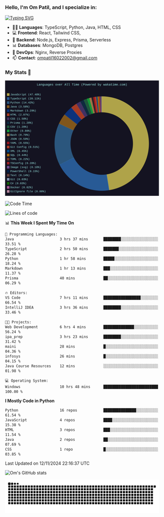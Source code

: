 <h3>Hello, I'm Om Patil, and I specialize in:</h3>

[![Typing SVG](https://readme-typing-svg.demolab.com?font=Fira+Code&pause=1000&color=00F7F6&width=435&lines=Full+Stack+Developer;Node.js+Backend+Developer;React+Frontend+Developer)](https://git.io/typing-svg)

<ul>
  <li>👨‍💻 <strong>Languages</strong>: TypeScript, Python, Java, HTML, CSS</li>
  <li>💻 <strong>Frontend</strong>: React, Tailwind CSS,  </li>
  <li>🦄 <strong>Backend</strong>: Node.js, Express, Prisma, Serverless </li>
  <li>📊 <strong>Databases</strong>: MongoDB, Postgres</li>
  <li>🚀 <strong>DevOps</strong>: Nginx, Reverse Proxies</li>
  <li>📫 <strong>Contact</strong>: <a href="mailto:ompatil16022002@gmail.com">ompatil16022002@gmail.com</a></li>
</ul>


<h3>My Stats 💯</h3>

<img src="wakatime-stats.svg" alt="Wakatime Stats" width="600"/>

<!--  [![Top Langs](https://github-readme-stats.vercel.app/api/top-langs/?username=9OmP&layout=compact&theme=radical)](https://github.com/anuraghazra/github-readme-stats) -->

<!--START_SECTION:waka-->
![Code Time](http://img.shields.io/badge/Code%20Time-100%20hrs%208%20mins-blue)

![Lines of code](https://img.shields.io/badge/From%20Hello%20World%20I%27ve%20Written-1.5%20million%20lines%20of%20code-blue)

📊 **This Week I Spent My Time On** 

```text
💬 Programming Languages: 
Java                     3 hrs 37 mins       ████████░░░░░░░░░░░░░░░░░   33.51 % 
TypeScript               2 hrs 50 mins       ███████░░░░░░░░░░░░░░░░░░   26.28 % 
Python                   1 hr 58 mins        █████░░░░░░░░░░░░░░░░░░░░   18.24 % 
Markdown                 1 hr 13 mins        ███░░░░░░░░░░░░░░░░░░░░░░   11.37 % 
Prisma                   40 mins             ██░░░░░░░░░░░░░░░░░░░░░░░   06.29 % 

🔥 Editors: 
VS Code                  7 hrs 11 mins       █████████████████░░░░░░░░   66.54 % 
IntelliJ IDEA            3 hrs 36 mins       ████████░░░░░░░░░░░░░░░░░   33.46 % 

🐱‍💻 Projects: 
Web Development          6 hrs 4 mins        ██████████████░░░░░░░░░░░   56.24 % 
ipa_prep                 3 hrs 23 mins       ████████░░░░░░░░░░░░░░░░░   31.42 % 
maini                    28 mins             █░░░░░░░░░░░░░░░░░░░░░░░░   04.36 % 
infosys                  26 mins             █░░░░░░░░░░░░░░░░░░░░░░░░   04.15 % 
Java Course Resources    12 mins             ░░░░░░░░░░░░░░░░░░░░░░░░░   01.98 % 

💻 Operating System: 
Windows                  10 hrs 48 mins      █████████████████████████   100.00 % 
```

**I Mostly Code in Python** 

```text
Python                   16 repos            ███████████████░░░░░░░░░░   61.54 % 
JavaScript               4 repos             ████░░░░░░░░░░░░░░░░░░░░░   15.38 % 
HTML                     3 repos             ███░░░░░░░░░░░░░░░░░░░░░░   11.54 % 
Java                     2 repos             ██░░░░░░░░░░░░░░░░░░░░░░░   07.69 % 
CSS                      1 repo              █░░░░░░░░░░░░░░░░░░░░░░░░   03.85 % 
```




 Last Updated on 12/11/2024 22:16:37 UTC
<!--END_SECTION:waka-->

![Om's GitHub stats](https://github-readme-stats.vercel.app/api?username=9OmP&show_icons=true&theme=radical)

![snake gif](https://github.com/9OmP/9OmP/blob/output/github-contribution-grid-snake-dark.svg)


